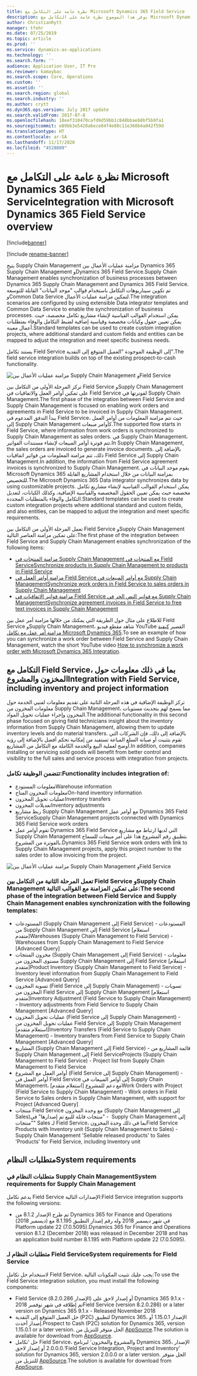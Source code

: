 ```yaml
---
title: نظرة عامة على التكامل مع Microsoft Dynamics 365 Field Service
description: يوفر هذا الموضوع نظرة عامة على التكامل مع Microsoft Dynamics 365 Field Service.
author: ChristianRytt
manager: tfehr
ms.date: 07/25/2019
ms.topic: article
ms.prod: ''
ms.service: dynamics-ax-applications
ms.technology: ''
ms.search.form: ''
audience: Application User, IT Pro
ms.reviewer: kamaybac
ms.search.scope: Core, Operations
ms.custom: ''
ms.assetid: ''
ms.search.region: global
ms.search.industry: ''
ms.author: crytt
ms.dyn365.ops.version: July 2017 update
ms.search.validFrom: 2017-07-8
ms.openlocfilehash: 18eef310470cafd9d59bb1c848bbaeb8bf5b9fa1
ms.sourcegitcommit: e89bb3e5420a6ece84f4e80c11e360b4a042f59d
ms.translationtype: HT
ms.contentlocale: ar-SA
ms.lasthandoff: 11/17/2020
ms.locfileid: "4528889"
---
```

# <a name="integration-with-microsoft-dynamics-365-field-service-overview"></a><span data-ttu-id="13191-103">نظرة عامة على التكامل مع Microsoft Dynamics 365 Field Service</span><span class="sxs-lookup"><span data-stu-id="13191-103">Integration with Microsoft Dynamics 365 Field Service overview</span></span>

[!include[banner](../includes/banner.md)]

[!include [rename-banner](~/includes/cc-data-platform-banner.md)]

<span data-ttu-id="13191-104">يتيح Supply Chain Management مزامنة عمليات الأعمال بين Dynamics 365 Supply Chain Management وDynamics 365 Field Service.</span><span class="sxs-lookup"><span data-stu-id="13191-104">Supply Chain Management enables synchronization of business processes between Dynamics 365 Supply Chain Management and Dynamics 365 Field Service.</span></span> <span data-ttu-id="13191-105">تم تكوين سيناريوهات التكامل باستخدام قوالب "موحد البيانات" القابلة للتوسعة وCommon Data Service لتمكين مزامنة عمليات الأعمال.</span><span class="sxs-lookup"><span data-stu-id="13191-105">The integration scenarios are configured by using extensible Data integrator templates and Common Data Service to enable the synchronization of business processes.</span></span>
<span data-ttu-id="13191-106">يمكن استخدام القوالب القياسية لإنشاء مشاريع تكامل مخصصة، حيث يمكن تعيين حقول وكيانات مخصصة وقياسية إضافية لضبط التكامل والوفاء بمتطلبات أعمال معينة.</span><span class="sxs-lookup"><span data-stu-id="13191-106">Standard templates can be used to create custom integration projects, where additional standard and custom fields and entities can be mapped to adjust the integration and meet specific business needs.</span></span> 

<span data-ttu-id="13191-107">يستند تكامل Field Service إلى الوظيفة الموجودة "العميل المتوقع إلى النقدية‬".</span><span class="sxs-lookup"><span data-stu-id="13191-107">The field service integration builds on top of the existing prospect-to-cash functionality.</span></span>

![مزامنة عمليات الأعمال بين Supply Chain Management وField Service](./media/field-service-integration.png)

<span data-ttu-id="13191-109">تركز المرحلة الأولى من التكامل بين Field Service وSupply Chain Management على تمكين أوامر العمل والاتفاقيات في Field Service لفوترتها في Supply Chain Management.</span><span class="sxs-lookup"><span data-stu-id="13191-109">The first phase  of the integration between Field Service and Supply Chain Management is focused on enabling work orders and agreements in Field Service to be invoiced in Supply Chain Management.</span></span> <span data-ttu-id="13191-110">يبدأ التدفق المدعوم في Field Service، حيث تتم مزامنة المعلومات من أوامر العمل إلى Supply Chain Management كأوامر مبيعات.</span><span class="sxs-lookup"><span data-stu-id="13191-110">The supported flow starts in Field Service, where information from work orders is synchronized to Supply Chain Management as sales orders.</span></span> <span data-ttu-id="13191-111">في Supply Chain Management، تتم فوترة أوامر المبيعات لإنشاء مستندات الفواتير.</span><span class="sxs-lookup"><span data-stu-id="13191-111">In Supply Chain Management, the sales orders are invoiced to generate invoice documents.</span></span> <span data-ttu-id="13191-112">بالإضافة إلى ذلك، تتم مزامنة المعلومات من فواتير اتفاقيات Field Service إلى Supply Chain Management.</span><span class="sxs-lookup"><span data-stu-id="13191-112">In addition, the information from Field Service agreement invoices is synchronized to Supply Chain Management.</span></span> <span data-ttu-id="13191-113">يقوم موحد البيانات في Microsoft Dynamics 365 بمزامنة البيانات من خلال استخدام المشاريع القابلة للتخصيص.</span><span class="sxs-lookup"><span data-stu-id="13191-113">The Microsoft Dynamics 365 Data integrator synchronizes data by using customizable projects.</span></span> <span data-ttu-id="13191-114">يمكن استخدام القوالب القياسية لإنشاء مشاريع تكامل مخصصة حيث يمكن تعيين الحقول المخصصة والقياسية الإضافية، وكذلك الكيانات، لتعديل التكامل والوفاء بالمتطلبات المحددة.</span><span class="sxs-lookup"><span data-stu-id="13191-114">Standard templates can be used to create custom integration projects where additional standard and custom fields, and also entities, can be mapped to adjust the integration and meet specific requirements.</span></span>

<span data-ttu-id="13191-115">تعمل المرحلة الأولى من التكامل بين Field Service وSupply Chain Management على تمكين مزامنة العناصر التالية:</span><span class="sxs-lookup"><span data-stu-id="13191-115">The first phase of the integration between Field Service and Supply Chain Management enables synchronization of the following items:</span></span>

- [<span data-ttu-id="13191-116">مزامنة المنتجات في Supply Chain Management مع المنتجات في Field Service</span><span class="sxs-lookup"><span data-stu-id="13191-116">Synchronize products in Supply Chain Management to products in Field Service</span></span>](field-service-product.md)
- [<span data-ttu-id="13191-117">مزامنة أوامر العمل في Field Service مع أوامر المبيعات في Supply Chain Management</span><span class="sxs-lookup"><span data-stu-id="13191-117">Synchronize work orders in Field Service to sales orders in Supply Chain Management</span></span>](field-service-work-order.md)
- [<span data-ttu-id="13191-118">مزامنة فواتير الاتفاقيات في Field Service مع فواتير النص الحر في Supply Chain Management</span><span class="sxs-lookup"><span data-stu-id="13191-118">Synchronize agreement invoices in Field Service to free text invoices in Supply Chain Management</span></span>](field-service-invoice.md)

<span data-ttu-id="13191-119">للاطلاع على مثال حول الطريقة التي يمكنك من خلالها مزامنة أمر عمل بين Field Service وSupply Chain Management، شاهد مقطع فيديو YouTube القصير [كيفية مزامنة أمر عمل مع تكامل Microsoft Dynamics 365](https://www.youtube.com/watch?v=46ylO7raZAo).</span><span class="sxs-lookup"><span data-stu-id="13191-119">To see an example of how you can synchronize a work order between Field Service and Supply Chain Management, watch the short YouTube video [How to synchronize a work order with Microsoft Dynamics 365 Integration](https://www.youtube.com/watch?v=46ylO7raZAo).</span></span>

## <a name="integration-with-field-service-including-inventory-and-project-information"></a><span data-ttu-id="13191-120">التكامل مع Field Service، بما في ذلك معلومات حول المخزون والمشروع</span><span class="sxs-lookup"><span data-stu-id="13191-120">Integration with Field Service, including inventory and project information</span></span>

<span data-ttu-id="13191-121">تركز الوظيفة الإضافية في هذه المرحلة الثانية على تقديم معلومات لفنيي الخدمة حول معلومات المخزون من Supply Chain Management، مما يسمح لهم بتحديث مستويات المخزون وإجراء عمليات تحويل المواد.</span><span class="sxs-lookup"><span data-stu-id="13191-121">The additional functionality in this second phase focused on giving field technicians insight about the inventory information from Supply Chain Management, allowing them to update inventory levels and do material transfers.</span></span> <span data-ttu-id="13191-122">بالإضافة إلى ذلك، فإن الشركات التي تقوم بتثبيت أو صيانة السلع المباعة تستفيد من إمكانية تحكم أفضل بالإضافة إلى رؤية أوضح لعملية البيع والخدمة الكاملة مع التكامل من المشاريع.</span><span class="sxs-lookup"><span data-stu-id="13191-122">In addition, companies installing or servicing sold goods will benefit from better control and visibility to the full sales and service process with integration from projects.</span></span>

### <a name="functionality-includes-integration-of"></a><span data-ttu-id="13191-123">تتضمن الوظيفة تكامل:</span><span class="sxs-lookup"><span data-stu-id="13191-123">Functionality includes integration of:</span></span>
- <span data-ttu-id="13191-124">معلومات المستودع</span><span class="sxs-lookup"><span data-stu-id="13191-124">Warehouse information</span></span>
- <span data-ttu-id="13191-125">معلومات المخزون المتاح</span><span class="sxs-lookup"><span data-stu-id="13191-125">On-hand inventory information</span></span>
- <span data-ttu-id="13191-126">عمليات تحويل المخزون</span><span class="sxs-lookup"><span data-stu-id="13191-126">Inventory transfers</span></span>
- <span data-ttu-id="13191-127">تعديلات المخزون</span><span class="sxs-lookup"><span data-stu-id="13191-127">Inventory adjustments</span></span>
- <span data-ttu-id="13191-128">ربط مشاريع Supply Chain Management مع أوامر عمل Dynamics 365 Field Service</span><span class="sxs-lookup"><span data-stu-id="13191-128">Supply Chain Management projects connected with Dynamics 365 Field Service work orders</span></span>
- <span data-ttu-id="13191-129">تقوم أوامر عمل Dynamics 365 Field Service التي لديها ارتباط مع مشاريع Supply Chain Management بتطبيق رقم المشروع هذا على أمر مبيعات للسماح بالفوترة من المشروع.</span><span class="sxs-lookup"><span data-stu-id="13191-129">Dynamics 365 Field Service work orders with link to Supply Chain Management projects, apply this project number to the sales order to allow invoicing from the project.</span></span> 

![مزامنة عمليات الأعمال بين Supply Chain Management وField Service](./media/FSv2overview.png)

### <a name="the-second-phase-of-the-integration-between-field-service-and-supply-chain-management-enables-synchronization-with-the-following-templates"></a><span data-ttu-id="13191-131">تعمل المرحلة الثانية من التكامل بين Field Service وSupply Chain Management على تمكين المزامنة مع القوالب التالية:</span><span class="sxs-lookup"><span data-stu-id="13191-131">The second phase of the integration between Field Service and Supply Chain Management enables synchronization with the following templates:</span></span>
- <span data-ttu-id="13191-132">المستودعات (Supply Chain Management إلى Field Service) - المستودعات من Supply Chain Management إلى Field Service [استعلام متقدم]</span><span class="sxs-lookup"><span data-stu-id="13191-132">Warehouses (Supply Chain Management to Field Service) - Warehouses from Supply Chain Management to Field Service [Advanced Query]</span></span> 
- <span data-ttu-id="13191-133">مخزون المنتجات (Supply Chain Management إلى Field Service) - معلومات مستوى المخزون من Supply Chain Management إلى Field Service [استعلام متقدم]</span><span class="sxs-lookup"><span data-stu-id="13191-133">Product Inventory (Supply Chain Management to Field Service) - Inventory level information from Supply Chain Management to Field Service [Advanced Query]</span></span> 
- <span data-ttu-id="13191-134">تسوية المخزون (Field Service إلى Supply Chain Management) - تسويات المخزون من Field Service إلى Supply Chain Management [استعلام متقدم]</span><span class="sxs-lookup"><span data-stu-id="13191-134">Inventory Adjustment (Field Service to Supply Chain Management) - Inventory adjustments from Field Service to Supply Chain Management [Advanced Query]</span></span> 
- <span data-ttu-id="13191-135">عمليات تحويل المخزون‬ (Field Service إلى Supply Chain Management) - عمليات تحويل المخزون‬ من Field Service إلى Supply Chain Management [استعلام متقدم]</span><span class="sxs-lookup"><span data-stu-id="13191-135">Inventory Transfers (Field Service to Supply Chain Management) - Inventory transfers from Field Service to Supply Chain Management [Advanced Query]</span></span> 
- <span data-ttu-id="13191-136">المشاريع (Supply Chain Management إلى Field Service) - قائمة المشاريع من Supply Chain Management إلى Field Service</span><span class="sxs-lookup"><span data-stu-id="13191-136">Projects (Supply Chain Management to Field Service) - Project list from Supply Chain Management to Field Service</span></span> 
- <span data-ttu-id="13191-137">أوامر العمل مع المشروع (Field Service إلى Supply Chain Management) - أوامر العمل في Field Service إلى أوامر المبيعات في Supply Chain Management، مع دعم للمشروع [استعلام متقدم]</span><span class="sxs-lookup"><span data-stu-id="13191-137">Work Orders with Project (Field Service to Supply Chain Management) - Work orders in Field Service to Sales orders  in Supply Chain Management, with support for Project [Advanced Query]</span></span> 
- <span data-ttu-id="13191-138">منتجات Field Service مع وحدة المخزون (Supply Chain Management إلى Sales)‏ - "منتجات قابلة للبيع تم إصدارها‬" في Supply Chain Management إلى "منتجات" Sales لـ Field Service، بما في ذلك وحدة المخزون</span><span class="sxs-lookup"><span data-stu-id="13191-138">Field Service Products with Inventory unit (Supply Chain Management to Sales) - Supply Chain Management 'Sellable released products' to Sales 'Products' for Field Service, including Inventory unit</span></span> 

## <a name="system-requirements"></a><span data-ttu-id="13191-139">متطلبات النظام</span><span class="sxs-lookup"><span data-stu-id="13191-139">System requirements</span></span>

### <a name="system-requirements-for-supply-chain-management"></a><span data-ttu-id="13191-140">متطلبات النظام في Supply Chain Management</span><span class="sxs-lookup"><span data-stu-id="13191-140">System requirements for Supply Chain Management</span></span>
<span data-ttu-id="13191-141">يدعم تكامل Field Service الإصدارات التالية:</span><span class="sxs-lookup"><span data-stu-id="13191-141">Field Service integration supports the following versions:</span></span>

- <span data-ttu-id="13191-142">تم طرح الإصدار 8.1.2 من Dynamics 365 for Finance and Operations (ديسمبر 2018) في شهر ديسمبر 2018 وله رقم إصدار التطبيق 8.1.195 مع Platform update 22 (7.0.5095).</span><span class="sxs-lookup"><span data-stu-id="13191-142">Dynamics 365 for Finance and Operations version 8.1.2 (December 2018) was released in December 2018 and has an application build number 8.1.195 with Platform update 22 (7.0.5095).</span></span> 

### <a name="system-requirements-for-field-service"></a><span data-ttu-id="13191-143">متطلبات النظام لـ Field Service</span><span class="sxs-lookup"><span data-stu-id="13191-143">System requirements for Field Service</span></span>
<span data-ttu-id="13191-144">لاستخدام حل تكامل Field Service، يجب عليك تثبيت المكونات التالية:</span><span class="sxs-lookup"><span data-stu-id="13191-144">To use the Field Service integration solution, you must install the following components:</span></span>

- <span data-ttu-id="13191-145">Field Service (الإصدار 8.2.0.286) أو إصدار لاحق على Dynamics 365 9.1.x - تم إطلاقه في شهر نوفمبر 2018</span><span class="sxs-lookup"><span data-stu-id="13191-145">Field Service (version 8.2.0.286) or a later version on Dynamics 365 9.1.x - Released November 2018</span></span>
- <span data-ttu-id="13191-146">حل العميل المتوقع إلى النقدية (P2C) لتطبيق Dynamics 365، الإصدار 1.15.0.1 أو إصدار أحدث.</span><span class="sxs-lookup"><span data-stu-id="13191-146">Prospect to Cash (P2C) solution for Dynamics 365, version 1.15.0.1 or a later version.</span></span> <span data-ttu-id="13191-147">الحل متوفر للتنزيل من [AppSource](https://appsource.microsoft.com/product/dynamics-365/mscrm.c7a48b40-eed3-4d67-93ba-f2364281feb3).</span><span class="sxs-lookup"><span data-stu-id="13191-147">The solution is available for download from [AppSource](https://appsource.microsoft.com/product/dynamics-365/mscrm.c7a48b40-eed3-4d67-93ba-f2364281feb3).</span></span>
- <span data-ttu-id="13191-148">حل 'تكامل Field Service، والمشروع والمخزون' لبرنامج Dynamics 365، الإصدار 2.0.0.0 أو إصدار لاحق.</span><span class="sxs-lookup"><span data-stu-id="13191-148">'Field Service Integration, Project and Inventory' solution for Dynamics 365, version 2.0.0.0 or a later version.</span></span> <span data-ttu-id="13191-149">الحل متوفر للتنزيل من [AppSource](https://appsource.microsoft.com/product/dynamics-365/mscrm.p2cfieldserviceintegrationv2).</span><span class="sxs-lookup"><span data-stu-id="13191-149">The solution is available for download from [AppSource](https://appsource.microsoft.com/product/dynamics-365/mscrm.p2cfieldserviceintegrationv2).</span></span>
